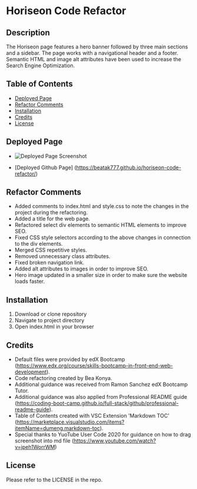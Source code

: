 # Horiseon Code Refactor


##  <a name='Description'></a>Description

The Horiseon page features a hero banner followed by three main sections and a sidebar. The page works with a navigational header and a footer. Semantic HTML and image alt attributes have been used to increase the Search Engine Optimization.

##  <a name='TableofContents'></a>Table of Contents


<!-- vscode-markdown-toc -->
*  [Deployed Page](#DeployedPage)
*  [Refactor Comments](#RefactorComments)
*  [Installation](#Installation)
*  [Credits](#Credits)
*  [License](#License)

<!-- vscode-markdown-toc-config
	numbering=true
	autoSave=true
	/vscode-markdown-toc-config -->
<!-- /vscode-markdown-toc -->

##  <a name='DeployedPage'></a>Deployed Page

- ![Deployed Page Screenshot](assets/images/deployed-screenshot.png)

- [Deployed Github Page] (https://beatak777.github.io/horiseon-code-refactor/)

##  <a name='RefactorComments'></a>Refactor Comments

* Added comments to index.html and style.css to note the changes in the project during the refactoring.
* Added a title for the web page.
* Refactored select div elements to semantic HTML elements to improve SEO.
* Fixed CSS style selectors according to the above changes in connection to the div elements.
* Merged CSS repetitive styles.
* Removed unnecessary class attributes.
* Fixed broken navigation link.
* Added alt attributes to images in order to improve SEO.
* Hero image updated in a smaller size in order to make sure the website loads faster.

##   <a name='Installation'></a>Installation

1. Download or clone repository
3. Navigate to project directory
2. Open index.html in your browser

##   <a name='Credits'></a>Credits

* Default files were provided by edX Bootcamp (https://www.edx.org/course/skills-bootcamp-in-front-end-web-development).
* Code refactoring created by Bea Konya.
* Additional guidance was received from Ramon Sanchez edX Bootcamp Tutor.
* Additional guidance was also applied from Professional README guide (https://coding-boot-camp.github.io/full-stack/github/professional-readme-guide).
* Table of Contents created with VSC Extension 'Markdown TOC' (https://marketplace.visualstudio.com/items?itemName=dumeng.markdown-toc).
* Special thanks to YuoTube User Code 2020 for guidance on how to drag screenshot into md file (https://www.youtube.com/watch?v=jpeh1WorrWM)

##   <a name='License'></a>License

Please refer to the LICENSE in the repo.